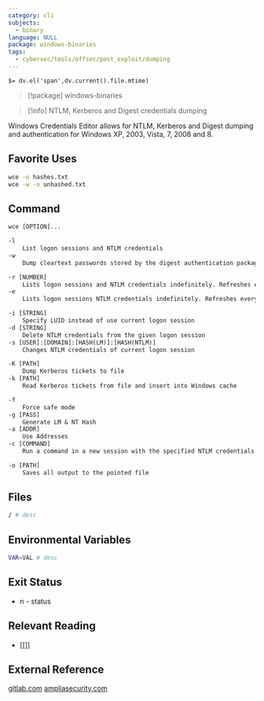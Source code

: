 ```yaml
---
category: cli
subjects:
  - binary
language: NULL
package: windows-binaries
tags:
  - cybersec/tools/offsec/post_exploit/dumping
---
```


`$= dv.el('span',dv.current().file.mtime)`
> [!package] windows-binaries

> [!info] NTLM, Kerberos and Digest credentials dumping

Windows Credentials Editor allows for NTLM, Kerberos and Digest dumping and authentication for Windows XP, 2003, Vista, 7, 2008 and 8.

## Favorite Uses
```sh
wce -o hashes.txt
wce -w -o unhashed.txt
```

## Command
```txt
wce [OPTION]...

-l
	List logon sessions and NTLM credentials
-w
	Dump cleartext passwords stored by the digest authentication package

-r [NUMBER]
	Lists logon sessions and NTLM credentials indefinitely. Refreshes every 5 seconds or for every given number of seconds
-e
	Lists logon sessions NTLM credentials indefinitely. Refreshes every time a logon event occurs

-i [STRING]
	Specify LUID instead of use current logon session
-d [STRING]
	Delete NTLM credentials from the given logon session
-s [USER]:[DOMAIN]:[HASH(LM)]:[HASH(NTLM)]
	Changes NTLM credentials of current logon session

-K [PATH]
	Dump Kerberos tickets to file
-k [PATH]
	Read Kerberos tickets from file and insert into Windows cache

-f
	Force safe mode
-g [PASS]
	Generate LM & NT Hash
-a [ADDR]
	Use Addresses
-c [COMMAND]
	Run a command in a new session with the specified NTLM credentials

-o [PATH]
	Saves all output to the pointed file
```

## Files
```bash
/ # desc
```

## Environmental Variables
```bash
VAR=VAL # desc
```


## Exit Status
- n - status

## Relevant Reading
- [[]]

## External Reference
[gitlab.com](https://gitlab.com/kalilinux/packages/wce)
[ampliasecurity.com](https://www.ampliasecurity.com/research/wcefaq.html)